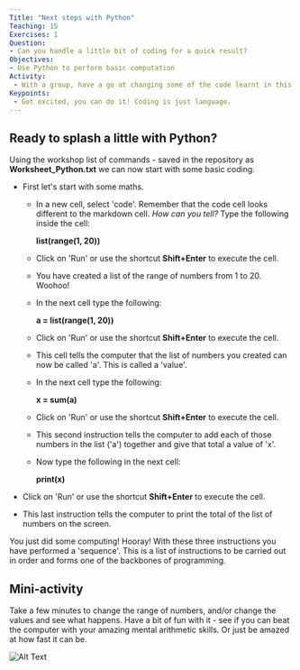 ```yaml
---
Title: "Next steps with Python"
Teaching: 15
Exercises: 1
Question:
- Can you handle a little bit of coding for a quick result?
Objectives:
- Use Python to perform basic computation
Activity:
 - With a group, have a go at changing some of the code learnt in this module to produce different results.
Keypoints:
 - Get excited, you can do it! Coding is just language.
---
```


## Ready to splash a little with Python?

Using the workshop list of commands - saved in the repository as **Worksheet_Python.txt** we can now start with some basic coding.

- First let's start with some maths.

  - In a new cell, select 'code'. Remember that the code cell looks different to the markdown cell. _How can you tell?_ 
    Type the following inside the cell:
  
  	**list(range(1, 20))** 
  
  - Click on 'Run' or use the shortcut **Shift+Enter** to execute the cell. 
  - You have created a list of the range of numbers from 1 to 20. Woohoo!
  
  
  - In the next cell type the following:
  
 	**a = list(range(1, 20))**

  - Click on 'Run' or use the shortcut **Shift+Enter** to execute the cell.
  
  - This cell tells the computer that the list of numbers you created can now be called 'a'. This is called a 'value'.  
  
  - In the next cell type the following:
  
   	**x = sum(a)**

  - Click on 'Run' or use the shortcut **Shift+Enter** to execute the cell.
  
  - This second instruction tells the computer to add each of those numbers in the list ('a') together and give that total a value of 'x'.

  - Now type the following in the next cell:
	
	**print(x)**
	
 - Click on 'Run' or use the shortcut **Shift+Enter** to execute the cell.	

 - This last instruction tells the computer to print the total of the list of numbers on the screen.
   
You just did some computing! Hooray! With these three instructions you have performed a 'sequence'. This is a list of instructions to be carried out in order and forms one of the backbones of programming.  
 
## Mini-activity

Take a few minutes to change the range of numbers, and/or change the values and see what happens. Have a bit of fun with it - see if you can beat the computer with your amazing mental arithmetic skills. Or just be amazed at how fast it can be. 
 


![Alt Text](https://media.giphy.com/media/3pIpGbzQMNPB6/giphy.gif)
